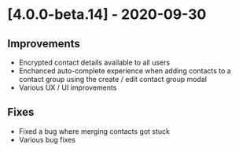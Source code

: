 # [4.0.0-beta.14] - 2020-09-30
## Improvements
- Encrypted contact details available to all users
- Enchanced auto-complete experience when adding contacts to a contact group using the create / edit contact group modal
- Various UX / UI improvements
## Fixes
- Fixed a bug where merging contacts got stuck
- Various bug fixes
